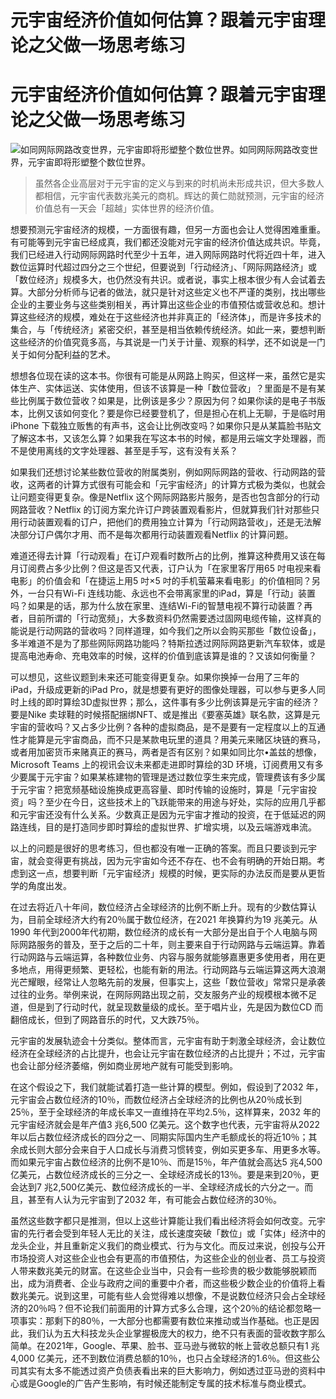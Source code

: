 # 元宇宙经济价值如何估算？跟着元宇宙理论之父做一场思考练习


# 元宇宙经济价值如何估算？跟着元宇宙理论之父做一场思考练习

![如同网际网路改变世界，元宇宙即将形塑整个数位世界。](C:\Users\admin\Desktop\每日工作\文章\7-27\20220727-05-qt2525\22-09603-035.jpg)如同网际网路改变世界，元宇宙即将形塑整个数位世界。

> 虽然各企业高层对于元宇宙的定义与到来的时机尚未形成共识，但大多数人都相信，元宇宙代表数兆美元的商机。辉达的黄仁勋就预测，元宇宙的经济价值总有一天会「超越」实体世界的经济价值。

想要预测元宇宙经济的规模，一方面很有趣，但另一方面也会让人觉得困难重重。有可能等到元宇宙已经成真，我们都还没能对元宇宙的经济价值达成共识。毕竟，我们已经进入行动网际网路时代至少十五年，进入网际网路时代将近四十年，进入数位运算时代超过四分之三个世纪，但要说到「行动经济」、「网际网路经济」或「数位经济」规模多大，也仍然没有共识。或者说，事实上根本很少有人会试着去算。大部分分析师与记者的做法，就只是针对这些定义也不严谨的类别，找出哪些企业的主要业务与这些类别相关，再计算出这些企业的市值预估或营收总和。想计算这些经济的规模，难处在于这些经济也并非真正的「经济体」，而是许多技术的集合，与「传统经济」紧密交织，甚至是相当依赖传统经济。如此一来，要想判断这些经济的价值究竟多高，与其说是一门关于计量、观察的科学，还不如说是一门关于如何分配利益的艺术。

想想各位现在读的这本书。你很有可能是从网路上购买，但这样一来，虽然它是实体生产、实体运送、实体使用，但该不该算是一种「数位营收」？里面是不是有某些比例属于数位营收？如果是，比例该是多少？原因为何？如果你读的是电子书版本，比例又该如何变化？要是你已经要登机了，但是担心在机上无聊，于是临时用iPhone 下载独立贩售的有声书，这会让比例改变吗？如果你只是从某篇脸书贴文了解这本书，又该怎么算？如果我在写这本书的时候，都是用云端文字处理器，而不是使用离线的文字处理器、甚至是手写，这有没有关系？

如果我们还想讨论某些数位营收的附属类别，例如网际网路的营收、行动网路的营收，这两者的计算方式很有可能会和「元宇宙经济」的计算方式极为类似，也就会让问题变得更复杂。像是Netflix 这个网际网路影片服务，是否也包含部分的行动网路营收？Netflix 的订阅方案允许订户跨装置观看影片，但就算我们针对那些只用行动装置观看的订户，把他们的费用独立计算为「行动网路营收」，还是无法解决部分订户偶尔才用、而不是每次都用行动装置观看Netflix 的计算问题。

难道还得去计算「行动观看」在订户观看时数所占的比例，推算这种费用又该在每月订阅费占多少比例？但这是否又代表，订户认为「在家里客厅用65 吋电视来看电影」的价值会和「在捷运上用5 吋×5 吋的手机萤幕来看电影」的价值相同？另外，一台只有Wi-Fi 连线功能、永远也不会带离家里的iPad，算是「行动」装置吗？如果是的话，那为什么放在家里、连结Wi-Fi的智慧电视不算行动装置？再者，目前所谓的「行动宽频」，大多数资料仍然需要透过固网电缆传输，这样真的能说是行动网路的营收吗？同样道理，如今我们之所以会购买那些「数位设备」，多半难道不是为了那些网际网路功能吗？特斯拉透过网际网路更新汽车软体，或是提高电池寿命、充电效率的时候，这样的价值到底该算是谁的？又该如何衡量？

可以想见，这些议题到未来还可能变得更复杂。如果你换掉一台用了三年的iPad，升级成更新的iPad Pro，就是想要有更好的图像处理器，可以参与更多人同时上线的即时算绘3D虚拟世界；那么，这件事有多少比例该算是元宇宙的经济？要是Nike 卖球鞋的时候搭配捆绑NFT、或是推出《要塞英雄》联名款，这算是元宇宙的营收吗？又占多少比例？各种的虚拟商品，是不是要有一定程度以上的互通性才能算是元宇宙商品，而不只是某款电玩里的道具？用美元来赌区块链的赛马，或者用加密货币来赌真正的赛马，两者是否有区别？如果如同比尔•盖兹的想像，Microsoft Teams 上的视讯会议未来都走进即时算绘的3D 环境，订阅费用又有多少要属于元宇宙？如果某栋建物的管理是透过数位孪生来完成，管理费该有多少属于元宇宙？把宽频基础设施换成更高容量、即时传输的设施时，算是「元宇宙投资」吗？至少在今日，这些技术上的飞跃能带来的用途与好处，实际的应用几乎都和元宇宙还没有什么关系。少数真正是因为元宇宙才推动的投资，在于低延迟的网路连线，目的是打造同步即时算绘的虚拟世界、扩增实境，以及云端游戏串流。

以上的问题是很好的思考练习，但也都没有唯一正确的答案。而且只要谈到元宇宙，就会变得更有挑战，因为元宇宙如今还不存在、也不会有明确的开始日期。考虑到这一点，想要判断「元宇宙经济」规模的时候，更实际的办法反而是要从更哲学的角度出发。

在过去将近八十年间，数位经济占全球经济的比例不断上升。现有的少数估算认为，目前全球经济大约有20％属于数位经济，在2021 年换算约为19 兆美元。从1990 年代到2000年代初期，数位经济的成长有一大部分是出自于个人电脑与网际网路服务的普及，至于之后的二十年，则主要来自于行动网路与云端运算。靠着行动网路与云端运算，各种数位业务、内容与服务就能够嘉惠更多使用者，用在更多地点，用得更频繁、更轻松，也能有新的用法。行动网路与云端运算这两大浪潮光芒耀眼，经常让人忽略先前的发展，但事实上，这些「数位营收」常常只是承袭过往的业务。举例来说，在网际网路出现之前，交友服务产业的规模根本微不足道，但是到了行动时代，就呈现数量级的成长。至于唱片业，先是因为数位CD 而翻倍成长，但到了网路音乐的时代，又大跌75％。

元宇宙的发展轨迹会十分类似。整体而言，元宇宙有助于刺激全球经济，会让数位经济在全球经济的占比提升，也会让元宇宙在数位经济的占比提升；不过，元宇宙也会让部分经济萎缩，例如商业房地产就有可能受到影响。

在这个假设之下，我们就能试着打造一些计算的模型。例如，假设到了2032 年，元宇宙会占数位经济的10％，而数位经济占全球经济的比例也从20％成长到25％，至于全球经济的年成长率又一直维持在平均2.5％，这样算来，2032 年的元宇宙经济就会是年产值3 兆6,500 亿美元。这个数字也代表，元宇宙将从2022 年以后占数位经济成长的四分之一、同期实际国内生产毛额成长的将近10％；其余成长则大部分会来自于人口成长与消费习惯转变，例如买更多车、用更多水等。而如果元宇宙占数位经济的比例不是10％、而是15％，年产值就会高达5 兆4,500 亿美元，占数位经济成长的三分之一、全球经济成长的13％。要是来到20％，更会达到7 兆2,500亿美元、数位经济成长的一半、全球经济成长的六分之一。而且，甚至有人认为元宇宙到了2032 年，有可能会占数位经济的30％。

虽然这些数字都只是推测，但以上这些计算能让我们看出经济将会如何改变。元宇宙的先行者会受到年轻人无比的关注，成长速度突破「数位」或「实体」经济中的龙头企业，并且重新定义我们的商业模式、行为与文化。而反过来说，创投与公开市场投资人对这些企业也会有更高的市值预估，为这些企业的创业者、员工与投资人带来数兆美元的财富。在这些企业当中，只会有一些珍贵的极少数能够脱颖而出，成为消费者、企业与政府之间的重要中介者，而这些极少数企业的价值将上看数兆美元。说到这里，可能有些人会觉得难以想像，不是说数位经济只会占全球经济的20％吗？但不论我们前面用的计算方式多么合理，这个20％的结论都忽略一项事实：那剩下的80％，一大部分也都需要有数位来推动或当作基础。也正是因此，我们认为五大科技龙头企业掌握极庞大的权力，绝不只有表面的营收数字那么简单。在2021年，Google、苹果、脸书、亚马逊与微软的帐上营收总额只有1 兆4,000 亿美元，还不到数位消费总额的10％，也只占全球经济的1.6％。但这些公司其实有太多不能透过资产负债表看出来的巨大影响力，例如透过亚马逊的资料中心或是Google的广告产生影响，有时候还能制定专属的技术标准与商业模式。
